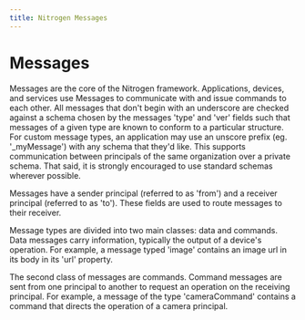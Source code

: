 ```yaml
---
title: Nitrogen Messages
---
```


# Messages

Messages are the core of the Nitrogen framework.  Applications, devices, and services use Messages to communicate with and issue commands to each other. All messages that don't begin with an underscore are checked against a schema chosen by the messages 'type' and 'ver' fields such that messages of a given type are known to conform to a particular structure. For custom message types, an application may use an unscore prefix (eg. '_myMessage') with any schema that they'd like.  This supports communication between principals of the same organization over a private schema.  That said, it is strongly encouraged to use standard schemas wherever possible.

Messages have a sender principal (referred to as 'from') and a receiver principal (referred to as 'to'). These fields are used to route messages to their receiver.

Message types are divided into two main classes: data and commands.  Data messages carry information, typically the output of a device's operation.  For example, a message typed 'image' contains an image url in its body in its 'url' property.

The second class of messages are commands. Command messages are sent from one principal to another to request an operation on the receiving principal.  For example, a message of the type 'cameraCommand' contains a command that directs the operation of a camera principal.